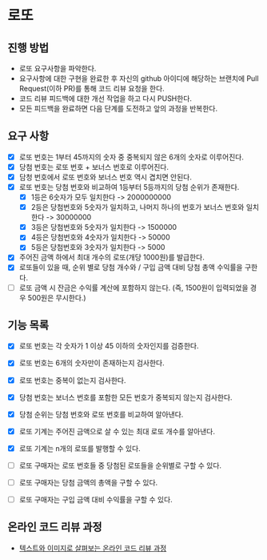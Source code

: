 # 로또
## 진행 방법
* 로또 요구사항을 파악한다.
* 요구사항에 대한 구현을 완료한 후 자신의 github 아이디에 해당하는 브랜치에 Pull Request(이하 PR)를 통해 코드 리뷰 요청을 한다.
* 코드 리뷰 피드백에 대한 개선 작업을 하고 다시 PUSH한다.
* 모든 피드백을 완료하면 다음 단계를 도전하고 앞의 과정을 반복한다.

## 요구 사항

- [x] 로또 번호는 1부터 45까지의 숫자 중 중복되지 않은 6개의 숫자로 이루어진다.
- [x] 당첨 번호는 로또 번호 + 보너스 번호로 이루어진다.
- [x] 담청 번호에서 로또 번호와 보너스 번호 역시 겹치면 안된다.
- [x] 로또 번호는 당첨 번호와 비교하여 1등부터 5등까지의 당첨 순위가 존재한다.
  - [x] 1등은 6숫자가 모두 일치한다 -> 2000000000
  - [x] 2등은 당첨번호와 5숫자가 일치하고, 나머지 하나의 번호가 보너스 번호와 일치한다 -> 30000000
  - [x] 3등은 당첨번호와 5숫자가 일치한다 -> 1500000
  - [x] 4등은 당첨번호와 4숫자가 일치한다 -> 50000
  - [x] 5등은 당첨번호와 3숫자가 일치한다 -> 5000
- [x] 주어진 금액 하에서 최대 개수의 로또(개당 1000원)를 발급한다.
- [x] 로또들이 있을 때, 순위 별로 당첨 개수와 / 구입 금액 대비 당첨 총액 수익률을 구한다.
- [ ] 로또 금액 시 잔금은 수익률 계산에 포함하지 않는다. (즉, 1500원이 입력되었을 경우 500원은 무시한다.)

## 기능 목록

- [x] 로또 번호는 각 숫자가 1 이상 45 이하의 숫자인지를 검증한다.
- [x] 로또 번호는 6개의 숫자만이 존재하는지 검사한다.
- [x] 로또 번호는 중복이 없는지 검사한다.

- [x] 당첨 번호는 보너스 번호를 포함한 모든 번호가 중복되지 않는지 검사한다.
- [x] 당첨 순위는 당첨 번호와 로또 번호를 비교하여 알아낸다.

- [x] 로또 기계는 주어진 금액으로 살 수 있는 최대 로또 개수를 알아낸다.
- [x] 로또 기계는 n개의 로또를 발행할 수 있다.

- [ ] 로또 구매자는 로또 번호들 중 당첨된 로또들을 순위별로 구할 수 있다.
- [ ] 로또 구매자는 당첨 금액의 총액을 구할 수 있다.
- [ ] 로또 구매자는 구입 금액 대비 수익률을 구할 수 있다.


## 온라인 코드 리뷰 과정
* [텍스트와 이미지로 살펴보는 온라인 코드 리뷰 과정](https://github.com/next-step/nextstep-docs/tree/master/codereview)